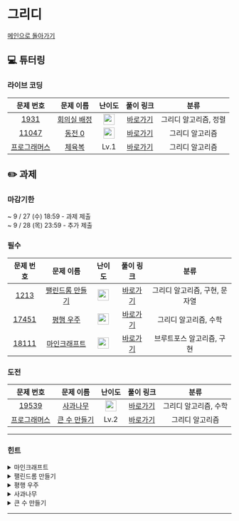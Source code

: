 # 그리디
[메인으로 돌아가기](https://github.com/Altu-Bitu-5/Notice) 
## 💻 튜터링 
### 라이브 코딩
| 문제 번호 | 문제 이름 | 난이도 | 풀이 링크 | 분류 |
| :-: | :-: | :-: | :-: | :-: |
| [1931](https://www.acmicpc.net/problem/1931) | [회의실 배정](https://www.acmicpc.net/problem/1931) | <img height="25px" width="25px" src="https://static.solved.ac/tier_small/10.svg"/> | [바로가기](https://github.com/Altu-Bitu-5/Notice/blob/main/06_그리디/라이브코딩/1931.cpp) | 그리디 알고리즘, 정렬 |
| [11047](https://www.acmicpc.net/problem/11047) | [동전 0](https://www.acmicpc.net/problem/11047) | <img height="25px" width="25px" src="https://static.solved.ac/tier_small/7.svg"/> | [바로가기](https://github.com/Altu-Bitu-5/Notice/blob/main/06_그리디/라이브코딩/11047.cpp) | 그리디 알고리즘 |
| [프로그래머스](https://school.programmers.co.kr/learn/courses/30/lessons/42862) | [체육복](https://school.programmers.co.kr/learn/courses/30/lessons/42862) | Lv.1 | [바로가기](https://github.com/Altu-Bitu-5/Notice/blob/main/06_그리디/라이브코딩/체육복.cpp) | 그리디 알고리즘 |
## ✏️ 과제 
### 마감기한
~ 9 / 27 (수) 18:59 - 과제 제출 </br>
~ 9 / 28 (목) 23:59 - 추가 제출 </br>
### 필수
| 문제 번호 | 문제 이름 | 난이도 | 풀이 링크 | 분류 |
| :-: | :-: | :-: | :-: | :-: |
| [1213](https://www.acmicpc.net/problem/1213) | [팰린드롬 만들기](https://www.acmicpc.net/problem/1213) | <img height="25px" width="25px" src="https://static.solved.ac/tier_small/8.svg"/> | [바로가기](https://github.com/Altu-Bitu-5/Notice/blob/main/06_그리디/필수/1213.cpp) | 그리디 알고리즘, 구현, 문자열 |
| [17451](https://www.acmicpc.net/problem/17451) | [평행 우주](https://www.acmicpc.net/problem/17451) | <img height="25px" width="25px" src="https://static.solved.ac/tier_small/8.svg"/> | [바로가기](https://github.com/Altu-Bitu-5/Notice/blob/main/06_그리디/필수/17451.cpp) | 그리디 알고리즘, 수학 |
| [18111](https://www.acmicpc.net/problem/18111) | [마인크래프트](https://www.acmicpc.net/problem/18111) | <img height="25px" width="25px" src="https://static.solved.ac/tier_small/9.svg"/> | [바로가기](https://github.com/Altu-Bitu-5/Notice/blob/main/06_그리디/필수/18111.cpp) | 브루트포스 알고리즘, 구현 |
### 도전
| 문제 번호 | 문제 이름 | 난이도 | 풀이 링크 | 분류 |
| :-: | :-: | :-: | :-: | :-: |
| [19539](https://www.acmicpc.net/problem/19539) | [사과나무](https://www.acmicpc.net/problem/19539) | <img height="25px" width="25px" src="https://static.solved.ac/tier_small/11.svg"/> | [바로가기](https://github.com/Altu-Bitu-5/Notice/blob/main/06_그리디/도전/19539.cpp) | 그리디 알고리즘, 수학 |
| [프로그래머스](https://school.programmers.co.kr/learn/courses/30/lessons/42883) | [큰 수 만들기](https://school.programmers.co.kr/learn/courses/30/lessons/42883) | Lv.2 | [바로가기](https://github.com/Altu-Bitu-5/Notice/blob/main/06_그리디/도전/큰_수_만들기.cpp) | 그리디 알고리즘 |
---
 ### 힌트
<details><summary>마인크래프트</summary><div markdown="1">&nbsp;&nbsp;&nbsp;&nbsp;블록 높이의 최댓값을 살펴봅시다. 입력의 크기가 작을 땐 어떻게 접근하면 좋을까요?</div></details>
<details><summary>팰린드롬 만들기</summary><div markdown="1">&nbsp;&nbsp;&nbsp;&nbsp;어떤 조건을 만족하면 팰린드롬을 만들 수 있을까요?</div></details>
<details><summary>평행 우주</summary><div markdown="1">&nbsp;&nbsp;&nbsp;&nbsp;문제의 조건을 천천히 확인해봅시다! 어떻게 계산하면 올려야 하는 속도의 최솟값을 구할 수 있을까요? 자료형의 범위에 주의하세요!</div></details>
<details><summary>사과나무</summary><div markdown="1">&nbsp;&nbsp;&nbsp;&nbsp;골드라고 겁먹지 말아요:) 나무가 자라는 높이의 수학적인 성질을 이용하면 어렵지 않은 문제입니다!</div></details>
<details><summary>큰 수 만들기</summary><div markdown="1">&nbsp;&nbsp;&nbsp;&nbsp;앞에 있는 숫자를 버리지 않고 뒤에 있는 숫자를 버리는 조건이 무엇일까요?</div></details>

---